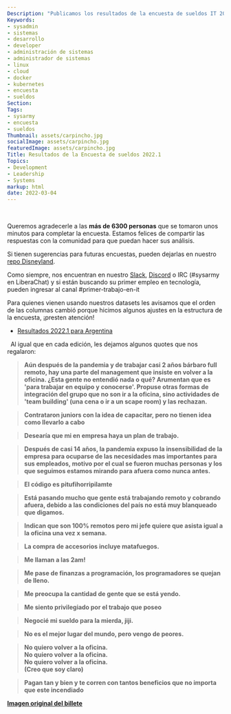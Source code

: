```yaml
---
Description: "Publicamos los resultados de la encuesta de sueldos IT 2022.1"
Keywords:
- sysadmin 
- sistemas
- desarrollo
- developer
- administración de sistemas
- administrador de sistemas
- linux
- cloud
- docker
- kubernetes
- encuesta
- sueldos
Section: 
Tags:
- sysarmy
- encuesta
- sueldos
Thumbnail: assets/carpincho.jpg
socialImage: assets/carpincho.jpg
featuredImage: assets/carpincho.jpg
Title: Resultados de la Encuesta de sueldos 2022.1
Topics:
- Development
- Leadership
- Systems
markup: html
date: 2022-03-04
---
```

<p>&nbsp;</p>

<p>Queremos agradecerle a las <strong>más de 6300 personas</strong> que se tomaron unos minutos para completar la encuesta. Estamos felices de compartir las respuestas con la comunidad para que puedan hacer sus análisis.</p>

<p>Si tienen sugerencias para futuras encuestas, pueden dejarlas en nuestro <a href="https://github.com/sysarmy/disneyland/issues">repo Disneyland</a>.</p>

<p>Como siempre, nos encuentran en nuestro <a href="https://sysar.my/slack">Slack</a>, <a href="https://sysar.my/discord">Discord</a> o IRC (#sysarmy en LiberaChat) y si están buscando su primer empleo en tecnología, pueden ingresar al canal #primer-trabajo-en-it</p>

<p>Para quienes vienen usando nuestros datasets les avisamos que el orden de las columnas cambió porque hicimos algunos ajustes en la estructura de la encuesta, ¡presten atención!</p>

<ul>
  <li><a href="https://sysar.my/sueldos20221arg">Resultados 2022.1 para Argentina</a></li>
</ul>
<p>&nbsp;
Al igual que en cada edición, les dejamos algunos quotes que nos regalaron:</p>
<blockquote><b>Aún después de la pandemia y de trabajar casi 2 años bárbaro full remoto, hay una parte del management que insiste en volver a la oficina. ¿Esta gente no entendió nada o qué? Arumentan que es 'para trabajar en equipo y conocerse'. Propuse otras formas de integración del grupo que no son ir a la oficina, sino actividades de 'team building' (una cena o ir a un scape room) y las rechazan.</p></blockquote>
<blockquote><b>Contrataron juniors con la idea de capacitar, pero no tienen idea como llevarlo a cabo</b></blockquote>
<blockquote><b>Desearía que mi en empresa haya un plan de trabajo.</b></blockquote>
<blockquote><b>Después de casi 14 años, la pandemia expuso la insensibilidad de la empresa para ocuparse de las necesidades mas importantes para sus empleados, motivo por el cual se fueron muchas personas y los que seguimos estamos mirando para afuera como nunca antes.</b></blockquote>
<blockquote><b>El código es pitufihorripilamte</b></blockquote>
<blockquote><b>Está pasando mucho que gente está trabajando remoto y cobrando afuera, debido a las condiciones del país no está muy blanqueado que digamos.</b></blockquote>
<blockquote><b>Indican que son 100% remotos pero mi jefe quiere que asista igual a la oficina una vez x semana.</b></blockquote>
<blockquote><b>La compra de accesorios incluye matafuegos.</b></blockquote>
<blockquote><b>Me llaman a las 2am!</b></blockquote>
<blockquote><b>Me pase de finanzas a programación, los programadores se quejan de lleno.</b></blockquote>
<blockquote><b>Me preocupa la cantidad de gente que se está yendo.</b></blockquote>
<blockquote><b>Me siento privilegiado por el trabajo que poseo</b></blockquote>
<blockquote><b>Negocié mi sueldo para la mierda, jiji.</b></blockquote>
<blockquote><b>No es el mejor lugar del mundo, pero vengo de peores.</b></blockquote>
<blockquote><b>
No quiero volver a la oficina.<br />
No quiero volver a la oficina.<br />
No quiero volver a la oficina.<br />
(Creo que soy claro)</b></blockquote>
<blockquote><b>Pagan tan y bien y te corren con tantos beneficios que no importa que este incendiado</b></blockquote>

<p><a href="https://twitter.com/paisajeante/status/1429545154151657482" target="_blank">Imagen original del billete</a></p>

